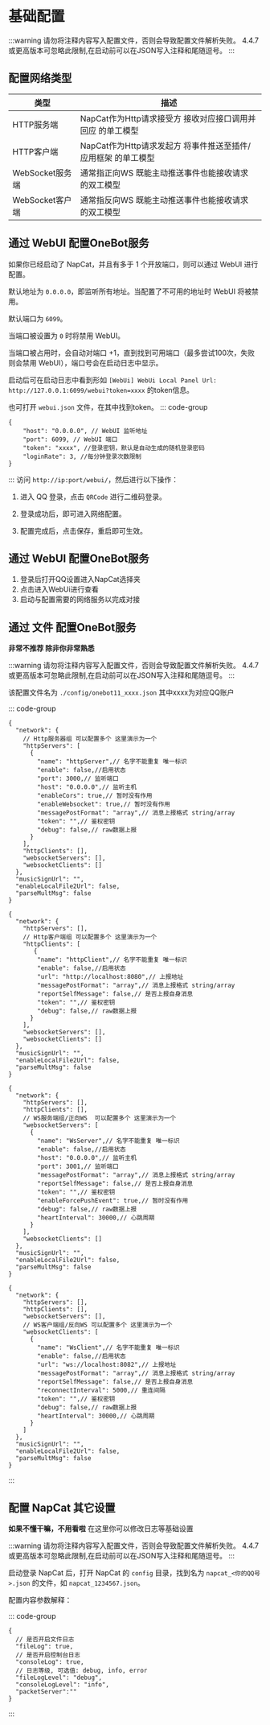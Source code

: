 # 基础配置

<!-- NapCat 的目录保存了配置文件、日志和缓存等信息。 -->

:::warning
请勿将注释内容写入配置文件，否则会导致配置文件解析失败。
4.4.7 或更高版本可忽略此限制,在启动前可以在JSON写入注释和尾随逗号。
:::

## 配置网络类型 <Badge type="danger" text="必备知识" />

| 类型               | 描述                                                                 |
|--------------------|----------------------------------------------------------------------|
| HTTP服务端         | NapCat作为Http请求接受方 接收对应接口调用并回应 的单工模型          |
| HTTP客户端         | NapCat作为Http请求发起方 将事件推送至插件/应用框架 的单工模型       |
| WebSocket服务端    | 通常指正向WS 既能主动推送事件也能接收请求 的双工模型                |
| WebSocket客户端    | 通常指反向WS 既能主动推送事件也能接收请求 的双工模型                |

## 通过 WebUI 配置OneBot服务  <Badge type="tip" text="Shell Vesion" />

如果你已经启动了 NapCat，并且有多于 1 个开放端口，则可以通过 WebUI 进行配置。

默认地址为 `0.0.0.0`，即监听所有地址。当配置了不可用的地址时 WebUI 将被禁用。

默认端口为 `6099`。

当端口被设置为 `0` 时将禁用 WebUI。

当端口被占用时，会自动对端口 +1，直到找到可用端口（最多尝试100次，失败则会禁用 WebUI），端口号会在启动日志中显示。

启动后可在启动日志中看到形如 `[WebUi] WebUi Local Panel Url: http://127.0.0.1:6099/webui?token=xxxx` 的token信息。

也可打开 `webui.json` 文件，在其中找到token。
::: code-group
```json5 [webui.json]
{
    "host": "0.0.0.0", // WebUI 监听地址
    "port": 6099, // WebUI 端口
    "token": "xxxx", //登录密钥，默认是自动生成的随机登录密码
    "loginRate": 3, //每分钟登录次数限制
}
```
:::
访问 `http://ip:port/webui/`，然后进行以下操作：

1. 进入 QQ 登录，点击 `QRCode` 进行二维码登录。

2. 登录成功后，即可进入网络配置。

3. 配置完成后，点击保存，重启即可生效。

## 通过 WebUI 配置OneBot服务  <Badge type="tip" text="Framework Vesion" />
1. 登录后打开QQ设置进入NapCat选择夹
2. 点击进入WebUi进行查看
3. 启动与配置需要的网络服务以完成对接

## 通过 文件 配置OneBot服务 <Badge type="tip" text="Any Vesion" />

**非常不推荐 除非你非常熟悉**

:::warning
请勿将注释内容写入配置文件，否则会导致配置文件解析失败。
4.4.7 或更高版本可忽略此限制,在启动前可以在JSON写入注释和尾随逗号。
:::

该配置文件名为 ``` ./config/onebot11_xxxx.json ``` 其中xxxx为对应QQ账户

::: code-group

```json5 [HTTP服务端]
{
  "network": {
    // Http服务器组 可以配置多个 这里演示为一个
    "httpServers": [
      {
        "name": "httpServer",// 名字不能重复 唯一标识
        "enable": false,//启用状态
        "port": 3000,// 监听端口
        "host": "0.0.0.0",// 监听主机
        "enableCors": true,// 暂时没有作用
        "enableWebsocket": true,// 暂时没有作用
        "messagePostFormat": "array",// 消息上报格式 string/array
        "token": "",// 鉴权密钥
        "debug": false,// raw数据上报
      }
    ],
    "httpClients": [],
    "websocketServers": [],
    "websocketClients": []
  },
  "musicSignUrl": "",
  "enableLocalFile2Url": false,
  "parseMultMsg": false
}
```

```json5 [HTTP客户端]
{
  "network": {
    "httpServers": [],
    // Http客户端组 可以配置多个 这里演示为一个
    "httpClients": [
       {
        "name": "httpClient",// 名字不能重复 唯一标识
        "enable": false,//启用状态
        "url": "http://localhost:8080",// 上报地址
        "messagePostFormat": "array",// 消息上报格式 string/array
        "reportSelfMessage": false,// 是否上报自身消息
        "token": "",// 鉴权密钥
        "debug": false,// raw数据上报
      }
    ],
    "websocketServers": [],
    "websocketClients": []
  },
  "musicSignUrl": "",
  "enableLocalFile2Url": false,
  "parseMultMsg": false
}
```

```json5 [WS服务端]
{
  "network": {
    "httpServers": [],
    "httpClients": [],
    // WS服务端组/正向WS  可以配置多个 这里演示为一个
    "websocketServers": [
      {
        "name": "WsServer",// 名字不能重复 唯一标识
        "enable": false,//启用状态
        "host": "0.0.0.0",// 监听主机
        "port": 3001,// 监听端口
        "messagePostFormat": "array",// 消息上报格式 string/array
        "reportSelfMessage": false,// 是否上报自身消息
        "token": "",// 鉴权密钥
        "enableForcePushEvent": true,// 暂时没有作用
        "debug": false,// raw数据上报
        "heartInterval": 30000,// 心跳周期
      }
    ],
    "websocketClients": []
  },
  "musicSignUrl": "",
  "enableLocalFile2Url": false,
  "parseMultMsg": false
}
```
```json5 [WS客户端]
{
  "network": {
    "httpServers": [],
    "httpClients": [],
    "websocketServers": [],
    // WS客户端组/反向WS 可以配置多个 这里演示为一个
    "websocketClients": [
      {
        "name": "WsClient",// 名字不能重复 唯一标识
        "enable": false,//启用状态
        "url": "ws://localhost:8082",// 上报地址
        "messagePostFormat": "array",// 消息上报格式 string/array
        "reportSelfMessage": false,// 是否上报自身消息
        "reconnectInterval": 5000,// 重连间隔
        "token": "",// 鉴权密钥
        "debug": false,// raw数据上报
        "heartInterval": 30000,// 心跳周期
      }
    ]
  },
  "musicSignUrl": "",
  "enableLocalFile2Url": false,
  "parseMultMsg": false
}
```
:::
## 配置 NapCat 其它设置

**如果不懂干嘛，不用看啦** 在这里你可以修改日志等基础设置

:::warning
请勿将注释内容写入配置文件，否则会导致配置文件解析失败。
4.4.7 或更高版本可忽略此限制,在启动前可以在JSON写入注释和尾随逗号。
:::

启动登录 NapCat 后，打开 NapCat 的 `config` 目录，找到名为 `napcat_<你的QQ号>.json` 的文件，如 `napcat_1234567.json`。

配置内容参数解释：

::: code-group
```json5 [napcat_xxxx.json]
{
  // 是否开启文件日志
  "fileLog": true,
  // 是否开启控制台日志
  "consoleLog": true,
  // 日志等级, 可选值: debug, info, error
  "fileLogLevel": "debug",
  "consoleLogLevel": "info",
  "packetServer":""
}
```

:::
